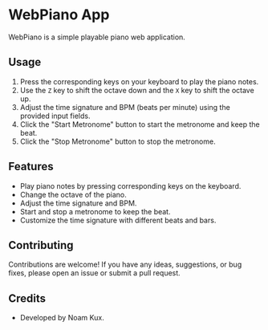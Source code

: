 # WebPiano App

WebPiano is a simple playable piano web application.

## Usage

1. Press the corresponding keys on your keyboard to play the piano notes.
2. Use the `Z` key to shift the octave down and the `X` key to shift the octave up.
3. Adjust the time signature and BPM (beats per minute) using the provided input fields.
4. Click the "Start Metronome" button to start the metronome and keep the beat.
5. Click the "Stop Metronome" button to stop the metronome.

## Features

- Play piano notes by pressing corresponding keys on the keyboard.
- Change the octave of the piano.
- Adjust the time signature and BPM.
- Start and stop a metronome to keep the beat.
- Customize the time signature with different beats and bars.

## Contributing

Contributions are welcome! If you have any ideas, suggestions, or bug fixes, please open an issue or submit a pull request.

## Credits

- Developed by Noam Kux.

